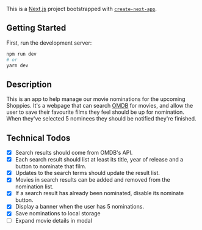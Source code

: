This is a [Next.js](https://nextjs.org/) project bootstrapped with [`create-next-app`](https://github.com/vercel/next.js/tree/canary/packages/create-next-app).

## Getting Started

First, run the development server:

```bash
npm run dev
# or
yarn dev
```

## Description

This is an app to help manage our movie nominations for the upcoming Shoppies. It's a webpage that can search [OMDB](http://www.omdbapi.com/) for movies, and allow the user to save their favourite films they feel should be up for nomination. When they've selected 5 nominees they should be notified they're finished.

## Technical Todos

- [x] Search results should come from OMDB's API.
- [x] Each search result should list at least its title, year of release and a button to nominate that film.
- [x] Updates to the search terms should update the result list.
- [x] Movies in search results can be added and removed from the nomination list.
- [x] If a search result has already been nominated, disable its nominate button.
- [x] Display a banner when the user has 5 nominations.
- [x] Save nominations to local storage 
- [ ] Expand movie details in modal
